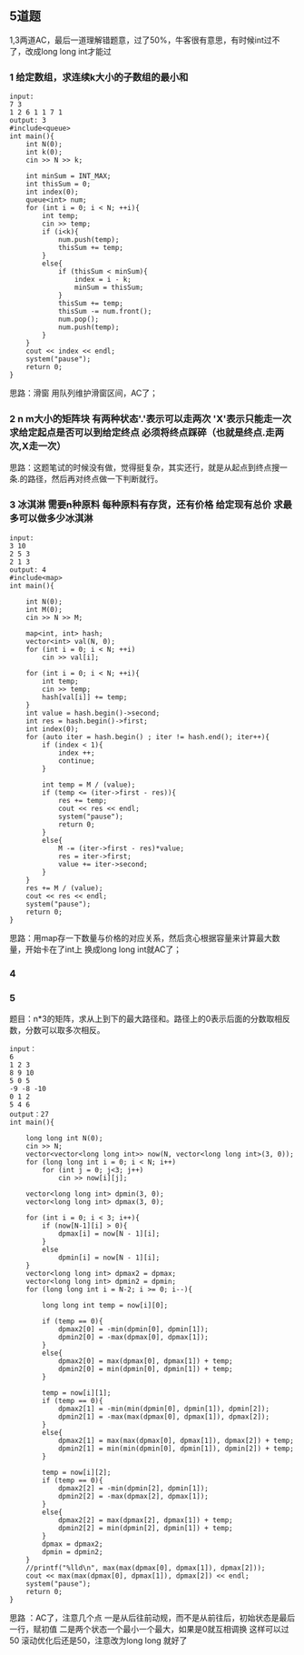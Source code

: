 ## 5道题

1,3两道AC，最后一道理解错题意，过了50%，牛客很有意思，有时候int过不了，改成long long int才能过

### 1 给定数组，求连续k大小的子数组的最小和
```
input:
7 3
1 2 6 1 1 7 1
output: 3
#include<queue>
int main(){
	int N(0);
	int k(0);
	cin >> N >> k;

	int minSum = INT_MAX;
	int thisSum = 0;
	int index(0);
	queue<int> num;
	for (int i = 0; i < N; ++i){
		int temp;
		cin >> temp;
		if (i<k){
			num.push(temp);
			thisSum += temp;
		}
		else{
			if (thisSum < minSum){
				index = i - k;
				minSum = thisSum;
			}
			thisSum += temp;
			thisSum -= num.front();
			num.pop();
			num.push(temp);
		}
	}
	cout << index << endl;
	system("pause");
	return 0;
}
```
思路：滑窗 用队列维护滑窗区间，AC了；

### 2 n m大小的矩阵块 有两种状态'.'表示可以走两次 'X'表示只能走一次 求给定起点是否可以到给定终点 必须将终点踩碎（也就是终点.走两次,X走一次）
思路：这题笔试的时候没有做，觉得挺复杂，其实还行，就是从起点到终点搜一条.的路径，然后再对终点做一下判断就行。

### 3 冰淇淋 需要n种原料 每种原料有存货，还有价格 给定现有总价 求最多可以做多少冰淇淋
```
input:
3 10
2 5 3
2 1 3
output: 4
#include<map>
int main(){

	int N(0);
	int M(0);
	cin >> N >> M;

	map<int, int> hash;
	vector<int> val(N, 0);
	for (int i = 0; i < N; ++i)
		cin >> val[i];

	for (int i = 0; i < N; ++i){
		int temp;
		cin >> temp;
		hash[val[i]] += temp;
	}
	int value = hash.begin()->second;
	int res = hash.begin()->first;
	int index(0);
	for (auto iter = hash.begin() ; iter != hash.end(); iter++){
		if (index < 1){
			index ++;
			continue;
		}
		
		int temp = M / (value);
		if (temp <= (iter->first - res)){
			res += temp;
			cout << res << endl;
			system("pause");
			return 0;
		}
		else{
			M -= (iter->first - res)*value;
			res = iter->first;
			value += iter->second;
		}
	}
	res += M / (value);
	cout << res << endl;
	system("pause");
	return 0;
}
```
思路：用map存一下数量与价格的对应关系，然后贪心根据容量来计算最大数量，开始卡在了int上 换成long long int就AC了；

### 4

### 5
题目：n*3的矩阵，求从上到下的最大路径和。路径上的0表示后面的分数取相反数，分数可以取多次相反。
```
input：
6
1 2 3
8 9 10
5 0 5
-9 -8 -10
0 1 2
5 4 6
output：27
int main(){

	long long int N(0);
	cin >> N;
	vector<vector<long long int>> now(N, vector<long long int>(3, 0));
	for (long long int i = 0; i < N; i++)
		for (int j = 0; j<3; j++)
			cin >> now[i][j];

	vector<long long int> dpmin(3, 0);
	vector<long long int> dpmax(3, 0);

	for (int i = 0; i < 3; i++){
		if (now[N-1][i] > 0){
			dpmax[i] = now[N - 1][i];
		}
		else
			dpmin[i] = now[N - 1][i];
	}
	vector<long long int> dpmax2 = dpmax;
	vector<long long int> dpmin2 = dpmin;
	for (long long int i = N-2; i >= 0; i--){

		long long int temp = now[i][0];

		if (temp == 0){
			dpmax2[0] = -min(dpmin[0], dpmin[1]);
			dpmin2[0] = -max(dpmax[0], dpmax[1]);
		}
		else{
			dpmax2[0] = max(dpmax[0], dpmax[1]) + temp;
			dpmin2[0] = min(dpmin[0], dpmin[1]) + temp;
		}

		temp = now[i][1];
		if (temp == 0){
			dpmax2[1] = -min(min(dpmin[0], dpmin[1]), dpmin[2]);
			dpmin2[1] = -max(max(dpmax[0], dpmax[1]), dpmax[2]);
		}
		else{
			dpmax2[1] = max(max(dpmax[0], dpmax[1]), dpmax[2]) + temp;
			dpmin2[1] = min(min(dpmin[0], dpmin[1]), dpmin[2]) + temp;
		}

		temp = now[i][2];
		if (temp == 0){
			dpmax2[2] = -min(dpmin[2], dpmin[1]);
			dpmin2[2] = -max(dpmax[2], dpmax[1]);
		}
		else{
			dpmax2[2] = max(dpmax[2], dpmax[1]) + temp;
			dpmin2[2] = min(dpmin[2], dpmin[1]) + temp;
		}
		dpmax = dpmax2;
		dpmin = dpmin2;
	}
	//printf("%lld\n", max(max(dpmax[0], dpmax[1]), dpmax[2]));
	cout << max(max(dpmax[0], dpmax[1]), dpmax[2]) << endl;
	system("pause");
	return 0;
}
```
思路 ：AC了，注意几个点 一是从后往前动规，而不是从前往后，初始状态是最后一行，赋初值 二是两个状态一个最小一个最大，如果是0就互相调换 这样可以过50 滚动优化后还是50，注意改为long long 就好了
